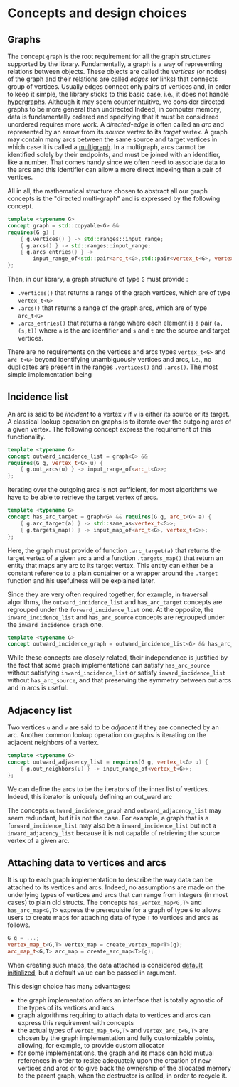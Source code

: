 # Concepts and design choices

## Graphs

The concept `graph` is the root requirement for all the graph structures supported by the library.
Fundamentally, a graph is a way of representing relations between objects. 
These objects are called the *vertices* (or nodes) of the graph and their relations are called *edges* (or links) that connects group of vertices. Usually edges connect only pairs of vertices and, in order to keep it simple, the library sticks to this basic case, i.e., it does not handle [hypergraphs](https://en.wikipedia.org/wiki/Hypergraph). Although it may seem counterintuitive, we consider directed graphs to be more general than undirected  Indeed, in computer memory, data is fundamentally ordered and specifying that it must be considered unordered requires more work. A *directed-edge* is often called an *arc* and represented by an arrow from its *source* vertex to its *target* vertex. A graph may contain many arcs between the same source and target vertices in which case it is called a [multigraph](graph,https://en.wikipedia.org/wiki/Multigraph). In a multigraph, arcs cannot be identified solely by their endpoints, and must be joined with an identifier, like a number. That comes handy since we often need to associate data to the arcs and this identifier can allow a more direct indexing than a pair of vertices.

All in all, the mathematical structure chosen to abstract all our graph concepts is the "directed multi-graph" and is expressed by the following concept.
```cpp
template <typename G>
concept graph = std::copyable<G> &&
requires(G g) {
    { g.vertices() } -> std::ranges::input_range;
    { g.arcs() } -> std::ranges::input_range;
    { g.arcs_entries() } -> 
        input_range_of<std::pair<arc_t<G>,std::pair<vertex_t<G>, vertex_t<G>>>>;
};
```
Then, in our library, a graph structure of type `G` must provide :
- `.vertices()` that returns a range of the graph vertices, which are of type `vertex_t<G>` 
- `.arcs()` that returns a range of the graph arcs, which are of type `arc_t<G>`
- `.arcs_entries()` that returns a range where each element is a pair `(a,(s,t))` where `a` is the arc identifier and `s` and `t` are the source and target vertices.

There are no requirements on the vertices and arcs types `vertex_t<G>` and `arc_t<G>` beyond identifying unambiguously vertices and arcs, i.e., no duplicates are present in the ranges `.vertices()` and `.arcs()`. The most simple implementation being 


## Incidence list

An arc is said to be *incident* to a vertex `v` if `v` is either its source or its target. A classical lookup operation on graphs is to iterate over the outgoing arcs of a given vertex. The following concept express the requirement of this functionality.

```cpp
template <typename G>
concept outward_incidence_list = graph<G> &&
requires(G g, vertex_t<G> u) {
    { g.out_arcs(u) } -> input_range_of<arc_t<G>>;
};
```
Iterating over the outgoing arcs is not sufficient, for most algorithms we have to be able to retrieve the target vertex of arcs.  
```cpp
template <typename G>
concept has_arc_target = graph<G> && requires(G g, arc_t<G> a) {
    { g.arc_target(a) } -> std::same_as<vertex_t<G>>;
    { g.targets_map() } -> input_map_of<arc_t<G>, vertex_t<G>>;
};
```
Here, the graph must provide of function `.arc_target(a)` that returns the target vertex of a given arc `a` and a function `.targets_map()` that return an entity that maps any arc to its target vertex. This entity can either be a constant reference to a plain container or a wrapper around the `.target` function and his usefulness will be explained later.
<!-- TODO : link to map_view and prefetching -->
Since they are very often required together, for example, in traversal algorithms, the `outward_incidence_list` and `has_arc_target` concepts are regrouped under the `forward_incidence_list` one.
At the opposite, the `inward_incidence_list` and `has_arc_source` concepts are regrouped under the `inward_incidence_graph` one.
```cpp
template <typename G>
concept outward_incidence_graph = outward_incidence_list<G> && has_arc_target<G>;
```
While these concepts are closely related, their independence is justified by the fact that some graph implementations can satisfy `has_arc_source` without satisfying `inward_incidence_list` or satisfy `inward_incidence_list` without `has_arc_source`, and that preserving the symmetry between out arcs and in arcs is useful.
 
## Adjacency list

Two vertices `u` and `v` are said to be *adjacent* if they are connected by an arc. Another common lookup operation on graphs is iterating on the adjacent neighbors of a vertex.
```cpp
template <typename G>
concept outward_adjacency_list = requires(G g, vertex_t<G> u) {
    { g.out_neighbors(u) } -> input_range_of<vertex_t<G>>;
};
```
We can define the arcs to be the iterators of the inner list of vertices. Indeed, this iterator is uniquely defining an out_ward arc

The concepts `outward_incidence_graph` and `outward_adjacency_list` may seem redundant, but it is not the case.
For example, a graph that is a `forward_incidence_list` may also be a `inward_incidence_list` but not a `inward_adjacency_list` because it is not capable of retrieving the source vertex of a given arc.

## Attaching data to vertices and arcs

It is up to each graph implementation to describe the way data can be attached to its vertices and arcs. Indeed, no assumptions are made on the underlying types of vertices and arcs that can range from integers (in most cases) to plain old structs. The concepts `has_vertex_map<G,T>` and `has_arc_map<G,T>` express the prerequisite for a graph of type `G` to allows users to create maps for attaching data of type `T` to vertices and arcs as follows.
```cpp
G g = ...;
vertex_map_t<G,T> vertex_map = create_vertex_map<T>(g);
arc_map_t<G,T> arc_map = create_arc_map<T>(g);
```
When creating such maps, the data attached is considered [default initialized](https://en.cppreference.com/w/cpp/language/default_initialization), but a default value can be passed in argument.

This design choice has many advantages:
- the graph implementation offers an interface that is totally agnostic of the types of its vertices and arcs
- graph algorithms requiring to attach data to vertices and arcs can express this requirement with concepts
- the actual types of `vertex_map_t<G,T>` and `vertex_arc_t<G,T>` are chosen by the graph implementation and fully customizable points, allowing, for example, to provide custom allocator
- for some implementations, the graph and its maps can hold mutual references in order to resize adequately upon the creation of new vertices and arcs or to give back the ownership of the allocated memory to the parent graph, when the destructor is called, in order to recycle it.

